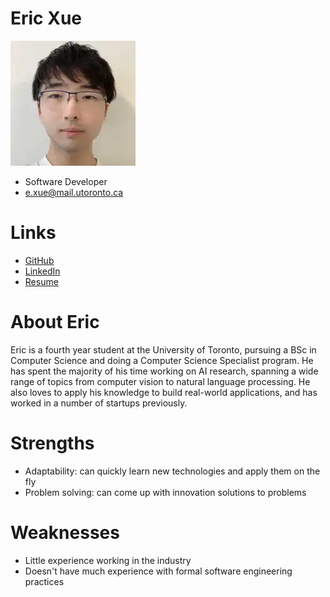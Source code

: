 # Eric Xue

![profile](./Eric_Xue.png)

- Software Developer
- e.xue@mail.utoronto.ca
# Links

- [GitHub](https://github.com/yumozi)
- [LinkedIn](https://www.linkedin.com/in/xue-eric/)
- [Resume](https://www.cs.toronto.edu/~xueeric/data/EricXue-Resume.pdf)

# About Eric
Eric is a fourth year student at the University of Toronto, pursuing a BSc in Computer Science and doing a Computer Science Specialist program. He has spent the majority of his time working on AI research, spanning a wide range of topics from computer vision to natural language processing. He also loves to apply his knowledge to build real-world applications, and has worked in a number of startups previously.

# Strengths
- Adaptability: can quickly learn new technologies and apply them on the fly
- Problem solving: can come up with innovation solutions to problems 

# Weaknesses
- Little experience working in the industry
- Doesn't have much experience with formal software engineering practices